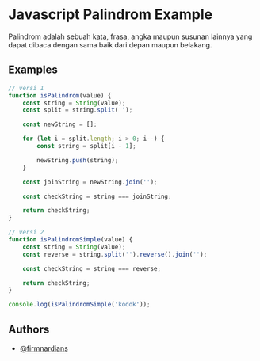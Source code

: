 # Javascript Palindrom Example

Palindrom adalah sebuah kata, frasa, angka maupun susunan lainnya yang dapat dibaca dengan sama baik dari depan maupun belakang.

## Examples

```javascript
// versi 1
function isPalindrom(value) {
	const string = String(value);
	const split = string.split('');

	const newString = [];

	for (let i = split.length; i > 0; i--) {
		const string = split[i - 1];

		newString.push(string);
	}

	const joinString = newString.join('');

	const checkString = string === joinString;

	return checkString;
}

// versi 2
function isPalindromSimple(value) {
	const string = String(value);
	const reverse = string.split('').reverse().join('');

	const checkString = string === reverse;

	return checkString;
}

console.log(isPalindromSimple('kodok'));
```

## Authors

-   [@firmnardians](https://github.com/firmnardians)
